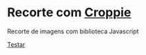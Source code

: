 # Recorte com [Croppie](https://foliotek.github.io/Croppie/)

Recorte de imagens com biblioteca Javascript


[Testar](https://joicepaz.github.io/recorte-croppie-js/)
